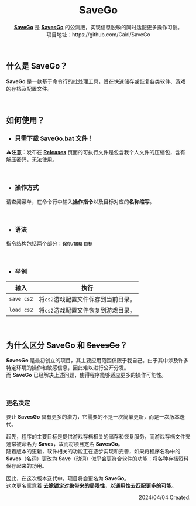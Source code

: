 <h1 align="center">SaveGo</h1>

<p align="center">
<a href="https://github.com/Cairl/SaveGo"><strong>SaveGo</strong></a> 是 <a href="https://github.com/Cairl/SavesGo"><strong>SavesGo</strong></a> 的公测版，实现信息脱敏的同时适配更多操作习惯。<br>项目地址：https://github.com/Cairl/SaveGo
</p>

<br>

## 什么是 SaveGo？

**SaveGo** 是一款基于命令行的批处理工具，旨在快速储存或恢复各类软件、游戏的存档及配置文件。

<br>

## 如何使用？

- ### 只需下载 **SaveGo.bat** 文件！

**⚠️注意**：发布在 [**Releases**](https://github.com/Cairl/SaveGo/releases) 页面的可执行文件是包含我个人文件的压缩包，含有解压密码，无法使用。

<br>

- ### 操作方式
请查阅菜单，在命令行中输入**操作指令**以及目标对应的**名称缩写**。

<br>

- ### 语法
指令结构包括两个部分：**`保存/加载` `目标`**

<br>

- ### 举例

|输入|执行|
|---|---|
| `save cs2` | 将`cs2`游戏配置文件保存到当前目录。 |
| `load cs2` | 将`cs2`游戏配置文件恢复到游戏目录。 |

<br>

## 为什么区分 SaveGo 和 ~~SavesGo~~？

~~**SavesGo**~~ 是最初创立的项目，其主要应用范围仅限于我自己。由于其中涉及许多特定环境的操作和敏感信息，因此难以进行公开分发。\
而 **SaveGo** 已经解决上述问题，使得程序能够适应更多的操作可能性。

<br>

### 更名决定

要让 ~~**SavesGo**~~ 具有更多的潜力，它需要的不是一次简单更新，而是一次版本迭代。

起先，程序的主要目标是提供游戏存档相关的储存和恢复服务，而游戏存档文件夹通常被命名为 **Saves**，故而将项目定名 ~~**SavesGo**~~。\
随着版本的更新，软件相关的功能正在逐步实现和完善，如果将程序名称中的 **Saves**（名词）更改为 **Save**（动词）似乎会更符合软件的功能：将各种存档资料保存起来的功用。

因此，在这次版本迭代中，项目将会更名为 **SaveGo**。\
这次更名寓意着 **去除锁定对象带来的局限性，以通用性去匹配更多的可能**。

<p align="right">2024/04/04 Created.</p>
